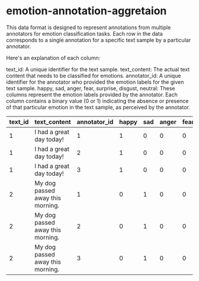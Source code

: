 # emotion-annotation-aggretaion


This data format is designed to represent annotations from multiple annotators for emotion classification tasks. Each row in the data corresponds to a single annotation for a specific text sample by a particular annotator.

Here's an explanation of each column:

text_id: A unique identifier for the text sample.
text_content: The actual text content that needs to be classified for emotions.
annotator_id: A unique identifier for the annotator who provided the emotion labels for the given text sample.
happy, sad, anger, fear, surprise, disgust, neutral: These columns represent the emotion labels provided by the annotator. Each column contains a binary value (0 or 1) indicating the absence or presence of that particular emotion in the text sample, as perceived by the annotator.


**text_id** | **text_content** | **annotator_id** | **happy** | **sad** | **anger** | **fear** | **surprise** | **disgust** | **neutral**
-----|-----|-----|-----|-----|-----|-----|-----|-----|-----
1 | I had a great day today! | 1 | 1 | 0 | 0 | 0 | 0 | 0 | 0
1 | I had a great day today! | 2 | 1 | 0 | 0 | 0 | 0 | 0 | 0
1 | I had a great day today! | 3 | 1 | 0 | 0 | 0 | 0 | 0 | 0
2 | My dog passed away this morning. | 1 | 0 | 1 | 0 | 0 | 0 | 0 | 0
2 | My dog passed away this morning. | 2 | 0 | 1 | 0 | 0 | 0 | 0 | 0
2 | My dog passed away this morning. | 3 | 0 | 1 | 0 | 0 | 0 | 0 | 0

